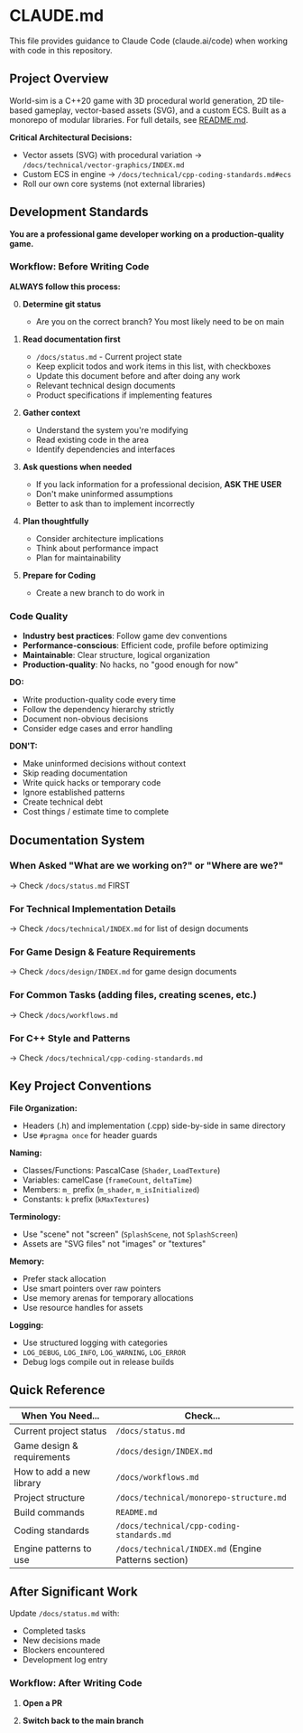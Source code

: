 # CLAUDE.md

This file provides guidance to Claude Code (claude.ai/code) when working with code in this repository.

## Project Overview

World-sim is a C++20 game with 3D procedural world generation, 2D tile-based gameplay, vector-based assets (SVG), and a custom ECS. Built as a monorepo of modular libraries. For full details, see [README.md](README.md).

**Critical Architectural Decisions:**
- Vector assets (SVG) with procedural variation → `/docs/technical/vector-graphics/INDEX.md`
- Custom ECS in engine → `/docs/technical/cpp-coding-standards.md#ecs`
- Roll our own core systems (not external libraries)

## Development Standards

**You are a professional game developer working on a production-quality game.**

### Workflow: Before Writing Code

**ALWAYS follow this process:**

0. **Determine git status**
   - Are you on the correct branch? You most likely need to be on main

1. **Read documentation first**
   - `/docs/status.md` - Current project state
   - Keep explicit todos and work items in this list, with checkboxes
   - Update this document before and after doing any work
   - Relevant technical design documents
   - Product specifications if implementing features

2. **Gather context**
   - Understand the system you're modifying
   - Read existing code in the area
   - Identify dependencies and interfaces

3. **Ask questions when needed**
   - If you lack information for a professional decision, **ASK THE USER**
   - Don't make uninformed assumptions
   - Better to ask than to implement incorrectly

4. **Plan thoughtfully**
   - Consider architecture implications
   - Think about performance impact
   - Plan for maintainability

5. **Prepare for Coding**
   - Create a new branch to do work in


### Code Quality

- **Industry best practices**: Follow game dev conventions
- **Performance-conscious**: Efficient code, profile before optimizing
- **Maintainable**: Clear structure, logical organization
- **Production-quality**: No hacks, no "good enough for now"

**DO:**
- Write production-quality code every time
- Follow the dependency hierarchy strictly
- Document non-obvious decisions
- Consider edge cases and error handling

**DON'T:**
- Make uninformed decisions without context
- Skip reading documentation
- Write quick hacks or temporary code
- Ignore established patterns
- Create technical debt
- Cost things / estimate time to complete

## Documentation System

### When Asked "What are we working on?" or "Where are we?"
→ Check `/docs/status.md` FIRST

### For Technical Implementation Details
→ Check `/docs/technical/INDEX.md` for list of design documents

### For Game Design & Feature Requirements
→ Check `/docs/design/INDEX.md` for game design documents

### For Common Tasks (adding files, creating scenes, etc.)
→ Check `/docs/workflows.md`

### For C++ Style and Patterns
→ Check `/docs/technical/cpp-coding-standards.md`

## Key Project Conventions

**File Organization:**
- Headers (.h) and implementation (.cpp) side-by-side in same directory
- Use `#pragma once` for header guards

**Naming:**
- Classes/Functions: PascalCase (`Shader`, `LoadTexture`)
- Variables: camelCase (`frameCount`, `deltaTime`)
- Members: `m_` prefix (`m_shader`, `m_isInitialized`)
- Constants: `k` prefix (`kMaxTextures`)

**Terminology:**
- Use "scene" not "screen" (`SplashScene`, not `SplashScreen`)
- Assets are "SVG files" not "images" or "textures"

**Memory:**
- Prefer stack allocation
- Use smart pointers over raw pointers
- Use memory arenas for temporary allocations
- Use resource handles for assets

**Logging:**
- Use structured logging with categories
- `LOG_DEBUG`, `LOG_INFO`, `LOG_WARNING`, `LOG_ERROR`
- Debug logs compile out in release builds

## Quick Reference

| When You Need... | Check... |
|------------------|----------|
| Current project status | `/docs/status.md` |
| Game design & requirements | `/docs/design/INDEX.md` |
| How to add a new library | `/docs/workflows.md` |
| Project structure | `/docs/technical/monorepo-structure.md` |
| Build commands | `README.md` |
| Coding standards | `/docs/technical/cpp-coding-standards.md` |
| Engine patterns to use | `/docs/technical/INDEX.md` (Engine Patterns section) |

## After Significant Work

Update `/docs/status.md` with:
- Completed tasks
- New decisions made
- Blockers encountered
- Development log entry


### Workflow: After Writing Code

1. **Open a PR**

2. **Switch back to the main branch**